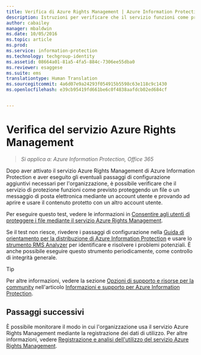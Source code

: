 ```yaml
---
title: Verifica di Azure Rights Management | Azure Information Protection
description: Istruzioni per verificare che il servizio funzioni come previsto proteggendo un file o un messaggio di posta elettronica mediante un account utente e tentando di aprire e usare tale contenuto protetto con un altro account utente.
author: cabailey
manager: mbaldwin
ms.date: 10/05/2016
ms.topic: article
ms.prod: 
ms.service: information-protection
ms.technology: techgroup-identity
ms.assetid: 08664a01-81a5-4fa5-884c-7306ee55dba0
ms.reviewer: esaggese
ms.suite: ems
translationtype: Human Translation
ms.sourcegitcommit: 4a6d07e9a24293f054915b5598c63e118c9c1430
ms.openlocfilehash: e39cb95419fd661be6c0f4838aafdcb02ed684cf


---
```


# Verifica del servizio Azure Rights Management

>*Si applica a: Azure Information Protection, Office 365*

Dopo aver attivato il servizio Azure Rights Management di Azure Information Protection e aver eseguito gli eventuali passaggi di configurazione aggiuntivi necessari per l'organizzazione, è possibile verificare che il servizio di protezione funzioni come previsto proteggendo un file o un messaggio di posta elettronica mediante un account utente e provando ad aprire e usare il contenuto protetto con un altro account utente.

Per eseguire questo test, vedere le informazioni in [Consentire agli utenti di proteggere i file mediante il servizio Azure Rights Management](help-users.md).

Se il test non riesce, rivedere i passaggi di configurazione nella [Guida di orientamento per la distribuzione di Azure Information Protection](../plan-design/deployment-roadmap.md) e usare lo [strumento RMS Analyzer](http://www.microsoft.com/en-us/download/details.aspx?id=46437) per identificare e risolvere i problemi potenziali. È anche possibile eseguire questo strumento periodicamente, come controllo di integrità generale.

> [!TIP]
> Per altre informazioni, vedere la sezione [Opzioni di supporto e risorse per la community](../get-started/information-support.md#support-options-and-community-resources) nell'articolo [Informazioni e supporto per Azure Information Protection](../get-started/information-support.md).

## Passaggi successivi

È possibile monitorare il modo in cui l'organizzazione usa il servizio Azure Rights Management mediante la registrazione dei dati di utilizzo. Per altre informazioni, vedere [Registrazione e analisi dell'utilizzo del servizio Azure Rights Management](log-analyze-usage.md).






<!--HONumber=Oct16_HO1-->



